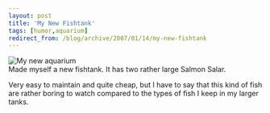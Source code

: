 ```yaml
---
layout: post
title: 'My New Fishtank'
tags: [humor,aquarium]
redirect_from: /blog/archive/2007/01/14/my-new-fishtank
---
```


![My new
aquarium](/images/django2jekyll/migrated/blog-archive-2007-01-images-img_7722-small.jpg)\
Made myself a new fishtank. It has two rather large Salmon Salar.

Very easy to maintain and quite cheap, but I have to say that this kind
of fish are rather boring to watch compared to the types of fish I keep
in my larger tanks.

